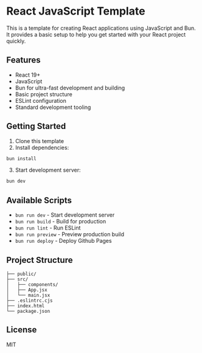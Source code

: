 # React JavaScript Template

This is a template for creating React applications using JavaScript and Bun. It provides a basic setup to help you get started with your React project quickly.

## Features

- React 19+
- JavaScript
- Bun for ultra-fast development and building
- Basic project structure
- ESLint configuration
- Standard development tooling

## Getting Started

1. Clone this template
2. Install dependencies:
```bash
bun install
```
3. Start development server:
```bash
bun dev
```

## Available Scripts

- `bun run dev` - Start development server
- `bun run build` - Build for production
- `bun run lint` - Run ESLint
- `bun run preview` - Preview production build
- `bun run deploy` - Deploy Github Pages

## Project Structure

```
├── public/
├── src/
│   ├── components/
│   ├── App.jsx
│   └── main.jsx
├── .eslintrc.cjs
├── index.html
└── package.json
```

## License

MIT

